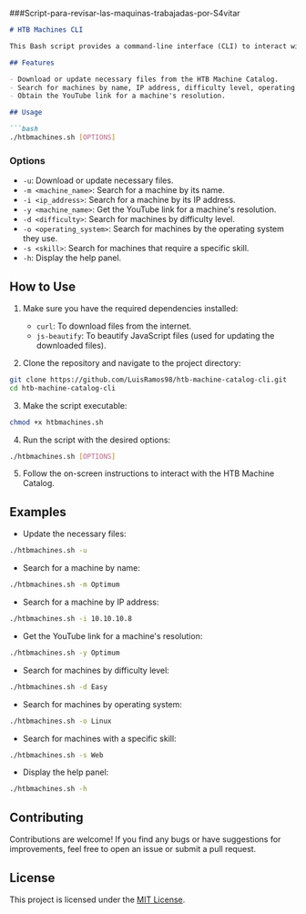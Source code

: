 ###Script-para-revisar-las-maquinas-trabajadas-por-S4vitar

```markdown
# HTB Machines CLI

This Bash script provides a command-line interface (CLI) to interact with the HTB (Hack The Box) Machine Catalog. The script allows you to download or update the necessary files, search for machines by various criteria such as name, IP address, difficulty level, operating system, and required skills. Additionally, you can get the YouTube link to the resolution of a specific machine.

## Features

- Download or update necessary files from the HTB Machine Catalog.
- Search for machines by name, IP address, difficulty level, operating system, and required skills.
- Obtain the YouTube link for a machine's resolution.

## Usage

```bash
./htbmachines.sh [OPTIONS]
```

### Options

- `-u`: Download or update necessary files.
- `-m <machine_name>`: Search for a machine by its name.
- `-i <ip_address>`: Search for a machine by its IP address.
- `-y <machine_name>`: Get the YouTube link for a machine's resolution.
- `-d <difficulty>`: Search for machines by difficulty level.
- `-o <operating_system>`: Search for machines by the operating system they use.
- `-s <skill>`: Search for machines that require a specific skill.
- `-h`: Display the help panel.

## How to Use

1. Make sure you have the required dependencies installed:
   - `curl`: To download files from the internet.
   - `js-beautify`: To beautify JavaScript files (used for updating the downloaded files).

2. Clone the repository and navigate to the project directory:

```bash
git clone https://github.com/LuisRamos98/htb-machine-catalog-cli.git
cd htb-machine-catalog-cli
```

3. Make the script executable:

```bash
chmod +x htbmachines.sh
```

4. Run the script with the desired options:

```bash
./htbmachines.sh [OPTIONS]
```

5. Follow the on-screen instructions to interact with the HTB Machine Catalog.

## Examples

- Update the necessary files:

```bash
./htbmachines.sh -u
```

- Search for a machine by name:

```bash
./htbmachines.sh -m Optimum
```

- Search for a machine by IP address:

```bash
./htbmachines.sh -i 10.10.10.8
```

- Get the YouTube link for a machine's resolution:

```bash
./htbmachines.sh -y Optimum
```

- Search for machines by difficulty level:

```bash
./htbmachines.sh -d Easy
```

- Search for machines by operating system:

```bash
./htbmachines.sh -o Linux
```

- Search for machines with a specific skill:

```bash
./htbmachines.sh -s Web
```

- Display the help panel:

```bash
./htbmachines.sh -h
```

## Contributing

Contributions are welcome! If you find any bugs or have suggestions for improvements, feel free to open an issue or submit a pull request.

## License

This project is licensed under the [MIT License](LICENSE).
```
